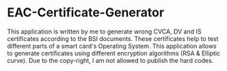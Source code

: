 # EAC-Certificate-Generator
This application is written by me to generate wrong CVCA, DV and IS certificates according to the BSI documents. These certificates help to test different parts of a smart card's Operating System. This application allows to generate certificates using different encryption algorithms (RSA &amp; Elliptic curve). Due to the copy-right, I am not allowed to publish the hard codes.
